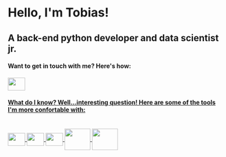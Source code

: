 <h1 alight="center">Hello, I'm Tobias!</h1>
<h2 alight="center">A back-end python developer and data scientist jr.</h2>

  
  
<h4 alight="left">Want to get in touch with me? Here's how:</h4>
<p>
  <a href="https://www.linkedin.com/in/tobias-sirianni/" target="blank"><img align= "center" height="30" width="40" src="https://cdn.jsdelivr.net/gh/devicons/devicon/icons/linkedin/linkedin-original.svg" />
</p>


<h4 alight="left">What do I know? Well...interesting question! Here are some of the tools I'm more confortable with:</h4>
  
  <div style="display: inline_block"><br>
  <img align= "center" height="30" width="40" src="https://cdn.jsdelivr.net/gh/devicons/devicon/icons/python/python-original.svg" />
  <img align= "center" height="30" width="40" src="https://cdn.jsdelivr.net/gh/devicons/devicon/icons/git/git-original.svg" />
  <img align= "center" height="30" width="40" src="https://cdn.jsdelivr.net/gh/devicons/devicon/icons/vscode/vscode-original.svg" />
  <img align= "center" height="50" width="60" src="https://cdn.jsdelivr.net/gh/devicons/devicon/icons/pandas/pandas-original-wordmark.svg" />
  <img align= "center" height="50" width="60" src="https://cdn.jsdelivr.net/gh/devicons/devicon/icons/numpy/numpy-original-wordmark.svg" />




</div>

